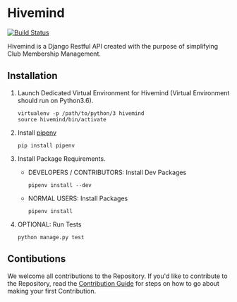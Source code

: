 # Hivemind

[![Build Status](https://travis-ci.com/RuItech/HiveMind.svg?branch=master)](https://travis-ci.com/RuItech/HiveMind)

Hivemind is a Django Restful API created with the purpose of simplifying Club Membership Management.

## Installation

1. Launch Dedicated Virtual Environment for Hivemind (Virtual Environment should run on Python3.6).

    ```code
    virtualenv -p /path/to/python/3 hivemind
    source hivemind/bin/activate
    ```

2. Install [pipenv](https://pipenv.readthedocs.io/en/latest/)

    ```code
    pip install pipenv
    ```

3. Install Package Requirements.

    - DEVELOPERS / CONTRIBUTORS: Install Dev Packages

        ```code
        pipenv install --dev
        ```

    - NORMAL USERS: Install Packages

        ```code
        pipenv install
        ```

4. OPTIONAL: Run Tests

    ```code
    python manage.py test
    ```

## Contibutions

We welcome all contributions to the Repository. If you'd like to contribute to the Repository, read the [Contribution Guide](https://github.com/RuItech/HiveMind/blob/master/CONTRIBUTING.md) for steps on how to go about making your first Contribution.
